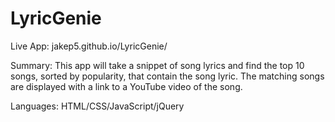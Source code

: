 # LyricGenie

Live App: jakep5.github.io/LyricGenie/




Summary:
This app will take a snippet of song lyrics and find the top 10 songs, sorted by popularity, that contain the song lyric.
The matching songs are displayed with a link to a YouTube video of the song.


Languages: HTML/CSS/JavaScript/jQuery
